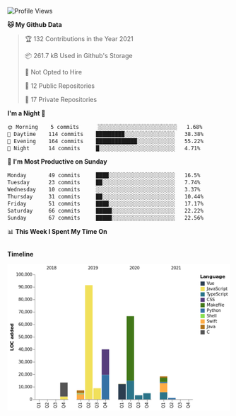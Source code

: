 <!--START_SECTION:waka-->
![Profile Views](http://img.shields.io/badge/Profile%20Views-0-blue)

**🐱 My Github Data** 

> 🏆 132 Contributions in the Year 2021
 > 
> 📦 261.7 kB Used in Github's Storage 
 > 
> 🚫 Not Opted to Hire
 > 
> 📜 12 Public Repositories 
 > 
> 🔑 17 Private Repositories  
 > 
**I'm a Night 🦉** 

```text
🌞 Morning    5 commits      ░░░░░░░░░░░░░░░░░░░░░░░░░   1.68% 
🌆 Daytime    114 commits    █████████░░░░░░░░░░░░░░░░   38.38% 
🌃 Evening    164 commits    █████████████░░░░░░░░░░░░   55.22% 
🌙 Night      14 commits     █░░░░░░░░░░░░░░░░░░░░░░░░   4.71%

```
📅 **I'm Most Productive on Sunday** 

```text
Monday       49 commits     ████░░░░░░░░░░░░░░░░░░░░░   16.5% 
Tuesday      23 commits     ██░░░░░░░░░░░░░░░░░░░░░░░   7.74% 
Wednesday    10 commits     ░░░░░░░░░░░░░░░░░░░░░░░░░   3.37% 
Thursday     31 commits     ██░░░░░░░░░░░░░░░░░░░░░░░   10.44% 
Friday       51 commits     ████░░░░░░░░░░░░░░░░░░░░░   17.17% 
Saturday     66 commits     █████░░░░░░░░░░░░░░░░░░░░   22.22% 
Sunday       67 commits     █████░░░░░░░░░░░░░░░░░░░░   22.56%

```


📊 **This Week I Spent My Time On** 

```text
```

**Timeline**

![Chart not found](https://raw.githubusercontent.com/johann-lr/johann-lr/master/charts/bar_graph.png) 


<!--END_SECTION:waka-->

